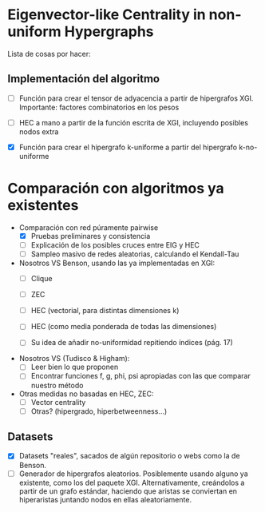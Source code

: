 # Eigenvector-like Centrality in non-uniform Hypergraphs

Lista de cosas por hacer:

## Implementación del algoritmo

- [ ] Función para crear el tensor de adyacencia a partir de hipergrafos XGI. Importante: factores combinatorios en los pesos
- [ ] HEC a mano a partir de la función escrita de XGI, incluyendo posibles nodos extra
- [x] Función para crear el hipergrafo k-uniforme a partir del hipergrafo k-no-uniforme


# Comparación con algoritmos ya existentes

- Comparación con red púramente pairwise
  - [x] Pruebas preliminares y consistencia
  - [ ] Explicación de los posibles cruces entre EIG y HEC
  - [ ] Sampleo masivo de redes aleatorias, calculando el Kendall-Tau 

- Nosotros VS Benson, usando las ya implementadas en XGI: 
  - [ ] Clique
  - [ ] ZEC
  - [ ] HEC (vectorial, para distintas dimensiones k)
  - [ ] HEC (como media ponderada de todas las dimensiones)

  - [ ] Su idea de añadir no-uniformidad repitiendo índices (pág. 17)

- Nosotros VS (Tudisco & Higham):
  - [ ] Leer bien lo que proponen
  - [ ] Encontrar funciones f, g, phi, psi apropiadas con las que comparar nuestro método

- Otras medidas no basadas en HEC, ZEC:
  - [ ] Vector centrality
  - [ ] Otras? (hipergrado, hiperbetweenness...)

## Datasets

- [x] Datasets "reales", sacados de algún repositorio o webs como la de Benson.
- [ ] Generador de hipergrafos aleatorios. Posiblemente usando alguno ya existente, como los del paquete XGI. Alternativamente, creándolos a partir de un grafo estándar, haciendo que aristas se conviertan en hiperaristas juntando nodos en ellas aleatoriamente.
